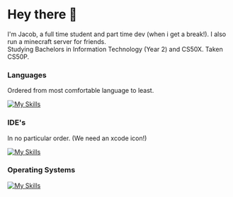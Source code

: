 # Hey there 👋

I'm Jacob, a full time student and part time dev (when i get a break!). I also run a minecraft server for friends.<br>
Studying Bachelors in Information Technology (Year 2) and CS50X. Taken CS50P.

### Languages
Ordered from most comfortable language to least.

[![My Skills](https://skillicons.dev/icons?i=python,cs,java,html,css,js,swift,c)](https://skillicons.dev)

### IDE's
In no particular order. (We need an xcode icon!)

[![My Skills](https://skillicons.dev/icons?i=visualstudio,vscode,idea,androidstudio,apple)](https://skillicons.dev)

### Operating Systems

[![My Skills](https://skillicons.dev/icons?i=windows,debian,ubuntu,apple)](https://skillicons.dev)

<!--
**Jaytak/Jaytak** is a ✨ _special_ ✨ repository because its `README.md` (this file) appears on your GitHub profile.

Here are some ideas to get you started:

- 🔭 I’m currently working on ...
- 🌱 I’m currently learning ...
- 👯 I’m looking to collaborate on ...
- 🤔 I’m looking for help with ...
- 💬 Ask me about ...
- 📫 How to reach me: ...
- 😄 Pronouns: ...
- ⚡ Fun fact: ...
-->
